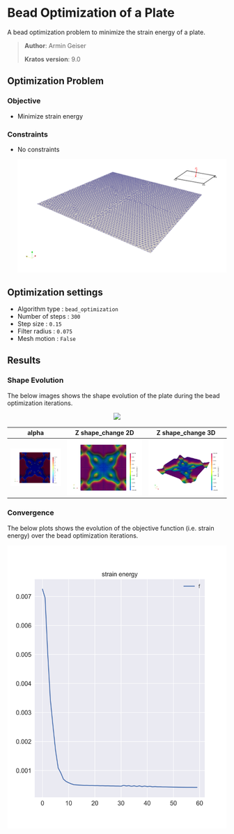 # Bead Optimization of a Plate

A bead optimization problem to minimize the strain energy of a plate.

> **Author**: Armin Geiser
>
> **Kratos version**: 9.0

## Optimization Problem

### Objective
- Minimize strain energy

### Constraints
- No constraints

  <p align="center">
    <img src="images/beadOpt_SetupwithBC.png" width="800">
  </p>

## Optimization settings
- Algorithm type : `bead_optimization`
- Number of steps : `300`
- Step size : `0.15`
- Filter radius : `0.075`
- Mesh motion : `False`

## Results

### Shape Evolution
The below images shows the shape evolution of the plate during the bead optimization iterations.

<p align="center">
    <img src="images/beadOpt_result.gif" width="800">
</p>

|                alpha                 |              Z shape_change 2D               |              Z shape_change 3D               |
| :----------------------------------: | :------------------------------------------: | :------------------------------------------: |
| <img src="images/beadOpt_alpha.png"> | <img src="images/beadOpt_shapechange2D.png"> | <img src="images/beadOpt_shapechange3D.png"> |

### Convergence
The below plots shows the evolution of the objective function (i.e. strain energy) over the bead optimization iterations.

<p align="center">
    <img src="images/beadOpt_plot.svg" height="650">
</p>
